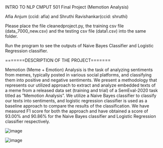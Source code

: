 INTRO TO NLP CMPUT 501 Final Project (Memotion Analysis)

Afia Anjum (ccid: afia) and Shruthi Ravishankar(ccid: shruthi)

Please place the file cleanedproject.py, the training csv file (data_7000_new.csv) and the 
testing csv file (data1.csv) into the same folder. 

Run the program to see the outputs of Naive Bayes Classifier and Logistic Regression classifier.

=======DESCRIPTION OF THE PROJECT=======

Memotion (Meme + Emotion) Analysis is the task of analyzing sentiments from memes, typically posted in various social platforms, and classifying them into positive and negative sentiments. We present a methodology that represents our utilized approach to extract and analyze embedded texts of a meme from a released data set (training and trial) of a SemEval-2020 task titled as ”Memotion Analysis”. We utilize a Naive Bayes classifier to classify our texts into sentiments, and logistic regression classifier is used as a baseline approach to compare the results of the classification. We have measured F1 score for both the approach and have obtained a score of 93.00% and 90.86% for the Naive Bayes classifier and Logistic Regression classifier respectively.

![image](https://github.com/Afia-Anjum/Memotion-Analysis/assets/56650056/8f6a6faf-12e6-4675-9936-4a515e414185)

![image](https://github.com/Afia-Anjum/Memotion-Analysis/assets/56650056/8927432e-91c5-4725-8778-879bdc85c467)
